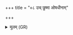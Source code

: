 +++
title = "०८ उच् छुष्मा ओषधीनाम्"

+++
<details><summary>मूलम् (GR)</summary>

उच् छुष्मा ओषधीनां  
गावो गोष्ठाद् इवेरते ।  
धनं सनिष्यन्तीनाम्  
आत्मानं तव पूरुषः ॥
</details>